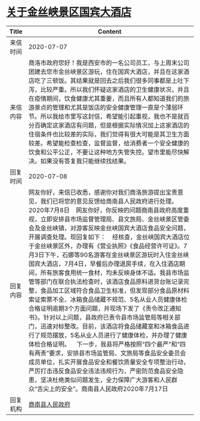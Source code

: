 # <a href="http://www.shangluo.gov.cn/zmhd/ldxxxx.jsp?urltype=leadermail.LeaderMailContentUrl&wbtreeid=1112&leadermailid=6140">关于金丝峡景区国宾大酒店</a>
| Title |                                                                                                                                                                                                                                                                                                                       Content                                                                                                                                                                                                                                                                                                                       |
|:-----:|-----------------------------------------------------------------------------------------------------------------------------------------------------------------------------------------------------------------------------------------------------------------------------------------------------------------------------------------------------------------------------------------------------------------------------------------------------------------------------------------------------------------------------------------------------------------------------------------------------------------------------------------------------|
| 来信时间  | 2020-07-07                                                                                                                                                                                                                                                                                                                                                                                                                                                                                                                                                                                                                                          |
| 来信内容  | 商洛市政府您好！我是西安市的一名公司员工，与上周末公司团建去您市金丝峡景区游玩，住在国宾大酒店，并且在这家酒店吃了三顿饭。其结果就是回去之后我们很多同事都是上吐下泻，比较严重。所以我们怀疑这家酒店的卫生健康状况，并且在疫情期间，饮食健康尤其重要，而且所有人都知道我们的旅游景点的管理和尤其是饭店的安全健康管理一直是个薄弱环节。所以我给市里写这封信，希望能引起重视，我也不是就百分百确定这家酒店有问题，但是根据实际情况加上这家酒店的住宿条件也比较差的实际，我们觉得有很大可能是其卫生方面较差。希望能检查检查，监督监督，给消费者一个安全健康的饮食和公平公正，不要让这种地方失管失控。望市里能尽快解决。如果没有答复我只能继续找结果。                                                                                                                                                                                                                                                                                                                           |
| 回复时间  | 2020-07-08                                                                                                                                                                                                                                                                                                                                                                                                                                                                                                                                                                                                                                          |
| 回复内容  | 网友你好，来信已收悉，感谢你对我们商洛旅游提出宝贵意见，我们已将您的意见反馈给商南县人民政府进行处理。2020年7月8日    网友你好，你反映的问题商南县政府高度重视，立即安排县市场监督管理局、县文旅局、金丝峡景区管委会及金丝峡镇，对游客反映金丝峡国宾大酒店食品安全问题，开展调查处理。现回复如下：    经核查，金丝峡国宾大酒店位于金丝峡景区外，办理有《营业执照》《食品经营许可证》。7月3日下午，石娜等90名游客在金丝峡景区游玩时入住金丝峡国宾大酒店，7月4日，早餐后办理退房手续，在入住酒店期间，所有旅客食用统一食材，均未反映身体不适。我县市场监管等部门在联合执法检查时，该酒店食品原料进货台账记录完整，食品加工区域符合食品卫生标准，但发现部分食品原材料索证索票不全、冰箱食品储藏不规范、5名从业人员健康体检合格证明逾期3个方面问题，并现场下发了《责令改正通知书》。针对以上问题，县政府已责令县市场监管局等相关部门，迅速对标整改。目前，该酒店将食品储藏室和冰箱食品进行了规范摆放，5名从业人员进行了健康体检，并办理了健康体检合格证明。    下一步，我县将严格按照“四个最严”和“四有两责”要求，安排县市场监管局、文旅局等食品安全委员会成员单位，扎实开展食品安全和餐饮质量安全专项整治行动，严厉打击违反食品安全违法违规行为，严密防范食品安全隐患，坚决杜绝类似问题发生，全力保障广大游客和人民群众“舌尖上的安全”。商南县人民政府2020年7月17日 |
| 回复机构  | <a href="../../categories/agencies/商南县人民政府.md">商南县人民政府</a>                                                                                                                                                                                                                                                                                                                                                                                                                                                                                                                                                                                          |